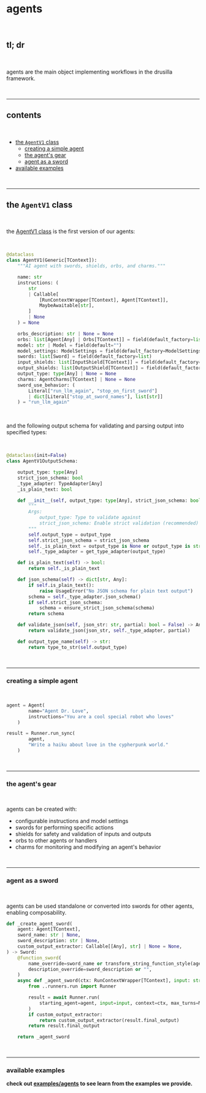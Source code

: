 # agents

<br>

## tl; dr

<br>

agents are the main object implementing workflows in the drusilla framework.

<br>

---

## contents

<br>

- [the `AgentV1` class](#the-agentv1-class)
    - [creating a simple agent](#creating-a-simple-agent)
    - [the agent's gear](#the-agents-gear)
    - [agent as a sword](#agent-as-a-sword)
- [available examples](#available-examples)

<br>

---

## the `AgentV1` class

<br>

the [AgentV1 class](../../src/agents/agent_v1.py) is the first version of our agents:

<br>

```python
@dataclass
class AgentV1(Generic[TContext]):
    """AI agent with swords, shields, orbs, and charms."""

    name: str
    instructions: (
        str
        | Callable[
            [RunContextWrapper[TContext], Agent[TContext]],
            MaybeAwaitable[str],
        ]
        | None
    ) = None

    orbs_description: str | None = None
    orbs: list[Agent[Any] | Orbs[TContext]] = field(default_factory=list)
    model: str | Model = field(default="")
    model_settings: ModelSettings = field(default_factory=ModelSettings)
    swords: list[Sword] = field(default_factory=list)
    input_shields: list[InputShield[TContext]] = field(default_factory=list)
    output_shields: list[OutputShield[TContext]] = field(default_factory=list)
    output_type: type[Any] | None = None
    charms: AgentCharms[TContext] | None = None
    sword_use_behavior: (
        Literal["run_llm_again", "stop_on_first_sword"]
        | dict[Literal["stop_at_sword_names"], list[str]]
    ) = "run_llm_again"
```

<br>

and the following output schema for validating and parsing output into specified types:

<br>

```python
@dataclass(init=False)
class AgentV1OutputSchema:

    output_type: type[Any]
    strict_json_schema: bool
    _type_adapter: TypeAdapter[Any]
    _is_plain_text: bool

    def __init__(self, output_type: type[Any], strict_json_schema: bool = True):
        """
        Args:
            output_type: Type to validate against
            strict_json_schema: Enable strict validation (recommended)
        """
        self.output_type = output_type
        self.strict_json_schema = strict_json_schema
        self._is_plain_text = output_type is None or output_type is str
        self._type_adapter = get_type_adapter(output_type)

    def is_plain_text(self) -> bool:
        return self._is_plain_text

    def json_schema(self) -> dict[str, Any]:
        if self.is_plain_text():
            raise UsageError("No JSON schema for plain text output")
        schema = self._type_adapter.json_schema()
        if self.strict_json_schema:
            schema = ensure_strict_json_schema(schema)
        return schema

    def validate_json(self, json_str: str, partial: bool = False) -> Any:
        return validate_json(json_str, self._type_adapter, partial)

    def output_type_name(self) -> str:
        return type_to_str(self.output_type)
```

<br>

---

### creating a simple agent

<br>

```python
agent = Agent(
        name="Agent Dr. Love",
        instructions="You are a cool special robot who loves"
    )

result = Runner.run_sync(
        agent,
        "Write a haiku about love in the cypherpunk world."
    )
```

<br>

---

### the agent's gear

<br>

agents can be created with:

- configurable instructions and model settings
- swords for performing specific actions
- shields for safety and validation of inputs and outputs
- orbs to other agents or handlers
- charms for monitoring and modifying an agent's behavior

<br>

---

### agent as a sword

<br>

agents can be used standalone or converted into swords for other agents, enabling
composability.

```python
def _create_agent_sword(
    agent: Agent[TContext],
    sword_name: str | None,
    sword_description: str | None,
    custom_output_extractor: Callable[[Any], str] | None = None,
) -> Sword:
    @function_sword(
        name_override=sword_name or transform_string_function_style(agent.name),
        description_override=sword_description or "",
    )
    async def _agent_sword(ctx: RunContextWrapper[TContext], input: str) -> Any:
        from ..runners.run import Runner

        result = await Runner.run(
            starting_agent=agent, input=input, context=ctx, max_turns=MAX_TURNS
        )
        if custom_output_extractor:
            return custom_output_extractor(result.final_output)
        return result.final_output

    return _agent_sword
```

<br>

---

### available examples

<b>

check out [examples/agents](../../examples/agents/) to see learn from the examples we provide.
